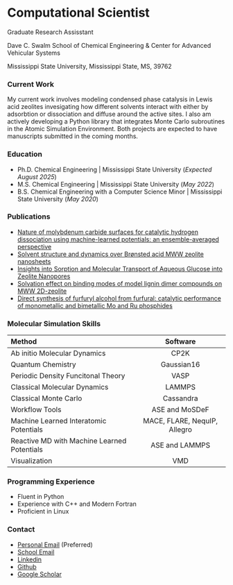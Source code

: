 # Computational Scientist
Graduate Research Assisstant

Dave C. Swalm School of Chemical Engineering & Center for Advanced Vehicular Systems

Mississippi State University, Mississippi State, MS, 39762


### Current Work
My current work involves modeling condensed phase catalysis in Lewis acid zeolites invesigating how different solvents interact with either by adsorbtion or dissociation and diffuse around the active sites. I also am actively developing a Python library that integrates Monte Carlo subroutines in the Atomic Simulation Environment. Both projects are expected to have manuscripts submitted in the coming months.

### Education
- Ph.D. Chemical Engineering | Mississippi State University (_Expected August 2025_)
- M.S. Chemical Engineering | Mississippi State University (_May 2022_)
- B.S. Chemical Engineering with a Computer Science Minor | Mississippi State University (_May 2020_)

### Publications
- [Nature of molybdenum carbide surfaces for catalytic hydrogen dissociation using machine-learned potentials: an ensemble-averaged perspective](https://doi.org/10.1039/D4CY01202J)
- [Solvent structure and dynamics over Brønsted acid MWW zeolite nanosheets](https://doi.org/10.1063/5.0211705)
- [Insights into Sorption and Molecular Transport of Aqueous Glucose into Zeolite Nanopores](https://doi.org/10.1021/acs.jpcb.1c10572)
- [Solvation effect on binding modes of model lignin dimer compounds on MWW 2D-zeolite](https://doi.org/10.1063/1.5112101)
- [Direct synthesis of furfuryl alcohol from furfural: catalytic performance of monometallic and bimetallic Mo and Ru phosphides](https://doi.org/10.1039/C9CY00705A)

### Molecular Simulation Skills
| Method              | Software | 
| :--------------------------------- | :------------: | 
| Ab initio Molecular Dynamics       |         CP2K   | 
| Quantum Chemistry                  |   Gaussian16   |
| Periodic Density Funcitonal Theory |  VASP          | 
| Classical Molecular Dynamics       |       LAMMPS   | 
| Classical Monte Carlo              |   Cassandra    | 
| Workflow Tools                     | ASE and MoSDeF |
| Machine Learned Interatomic Potentials | MACE, FLARE, NequIP, Allegro | 
| Reactive MD with Machine Learned Potentials | ASE and LAMMPS |
| Visualization  |   VMD  |

### Programming Experience
- Fluent in Python
- Experience with C++ and Modern Fortran
- Proficient in Linux

### Contact
- [Personal Email](woodywilson001@yahoo.com) (Preferred)
- [School Email](wnw36@msstate.edu)
- [Linkedin](www.linkedin.com/in/woodrow-wilson-980490199)
- [Github](https://github.com/potus28)
- [Google Scholar](https://scholar.google.com/citations?user=MJDmPxcAAAAJ&hl=en)
